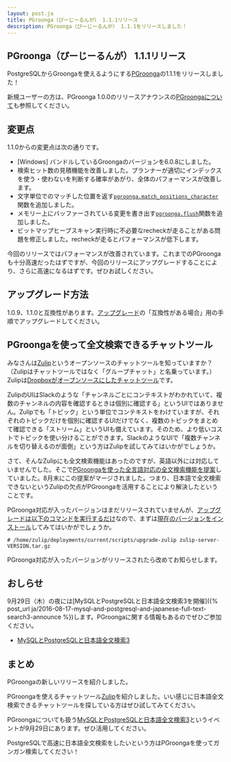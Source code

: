 ```yaml
---
layout: post.ja
title: PGroonga（ぴーじーるんが） 1.1.1リリース
description: PGroonga（ぴーじーるんが） 1.1.1をリリースしました！
---
```


## PGroonga（ぴーじーるんが） 1.1.1リリース

PostgreSQLからGroongaを使えるようにする[PGroonga](https://pgroonga.github.io/ja/)の1.1.1をリリースしました！

新規ユーザーの方は、PGroonga 1.0.0のリリースアナウンスの[PGroongaについて](/ja/blog/2015/10/29/pgroonga-1.0.0.html#pgroonga)も参照してください。

## 変更点

1.1.0からの変更点は次の通りです。

  * [Windows] バンドルしているGroongaのバージョンを6.0.8にしました。
  * 検索ヒット数の見積機能を改善しました。プランナーが適切にインデックスを使う・使わないを判断する確率があがり、全体のパフォーマンスが改善します。
  * 文字単位でのマッチした位置を返す[`pgroonga.match_positions_character`](https://pgroonga.github.io/ja/reference/functions/pgroonga-match-positions-character.html)関数を追加しました。
  * メモリー上にバッファーされている変更を書き出す[`pgroonga.flush`](https://pgroonga.github.io/ja/reference/functions/pgroonga-flush.html)関数を追加しました。
  * ビットマップヒープスキャン実行時に不必要なrecheckが走ることがある問題を修正しました。recheckが走るとパフォーマンスが低下します。

今回のリリースではパフォーマンスが改善されています。これまでのPGroongaも十分高速だったはずですが、今回のリリースにアップグレードすることにより、さらに高速になるはずです。ぜひお試しください。

## アップグレード方法

1.0.9、1.1.0と互換性があります。[アップグレード](https://pgroonga.github.io/ja/upgrade/)の「互換性がある場合」用の手順でアップグレードしてください。

## PGroongaを使って全文検索できるチャットツール

みなさんは[Zulip](https://zulip.org/)というオープンソースのチャットツールを知っていますか？（Zulipはチャットツールではなく「グループチャット」と名乗っています。）Zulipは[Dropboxがオープンソースにしたチャットツール](https://blogs.dropbox.com/tech/2015/09/open-sourcing-zulip-a-dropbox-hack-week-project/)です。

ZulipのUIはSlackのような「チャンネルごとにコンテキストがわかれていて、複数のチャンネルの内容を確認するときは個別に確認する」というUIではありません。Zulipでも「トピック」という単位でコンテキストをわけていますが、それぞれのトピックだけを個別に確認するUIだけでなく、複数のトピックをまとめて確認できる「ストリーム」というUIも備えています。そのため、より低いコストでトピックを使い分けることができます。SlackのようなUIで「複数チャンネルを切り替えるのが面倒」という方はZulipを試してみてはいかがでしょうか。

さて、そんなZulipにも全文検索機能はあったのですが、英語以外には対応していませんでした。そこで[PGroongaを使った全言語対応の全文検索機能を提案](https://github.com/zulip/zulip/pull/700)していました。8月末にこの提案がマージされました。つまり、日本語で全文検索できないというZulipの欠点がPGroongaを活用することにより解決したということです。

PGroonga対応が入ったバージョンはまだリリースされていませんが、[アップグレードは以下のコマンドを実行するだけ](https://zulip.readthedocs.io/en/latest/prod-maintain-secure-upgrade.html#upgrading)なので、まずは[現在のバージョンをインストール](https://zulip.readthedocs.io/en/latest/prod-install.html)してみてはいかがでしょうか。

    # /home/zulip/deployments/current/scripts/upgrade-zulip zulip-server-VERSION.tar.gz

PGroonga対応が入ったバージョンがリリースされたら改めてお知らせします。

## おしらせ

9月29日（木）の夜には[MySQLとPostgreSQLと日本語全文検索3を開催]({% post_url ja/2016-08-17-mysql-and-postgresql-and-japanese-full-text-search3-announce %})します。PGroongaに関する情報もあるのでぜひご参加ください。

  * [MySQLとPostgreSQLと日本語全文検索3](https://groonga.doorkeeper.jp/events/50541)

## まとめ

PGroongaの新しいリリースを紹介しました。

PGroongaを使えるチャットツール[Zulip](https://zulip.org/)を紹介しました。いい感じに日本語全文検索できるチャットツールを探している方はぜひ試してみてください。

PGroongaについても扱う[MySQLとPostgreSQLと日本語全文検索3](https://groonga.doorkeeper.jp/events/50541)というイベントが9月29日にあります。ぜひ活用してください。

PostgreSQLで高速に日本語全文検索をしたいという方はPGroongaを使ってガンガン検索してください！
